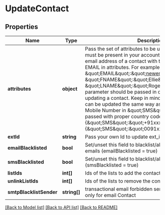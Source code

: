 # UpdateContact

## Properties
Name | Type | Description | Notes
------------ | ------------- | ------------- | -------------
**attributes** | **object** | Pass the set of attributes to be updated. These attributes must be present in your account. To update existing email address of a contact with the new one please pass EMAIL in attributes. For example, &#x60;{ \&quot;EMAIL\&quot;:\&quot;newemail@domain.com\&quot;, \&quot;FNAME\&quot;:\&quot;Ellie\&quot;, \&quot;LNAME\&quot;:\&quot;Roger\&quot;}&#x60;. The attribute&#39;s parameter should be passed in capital letter while updating a contact. Keep in mind transactional attributes can be updated the same way as normal attributes. Mobile Number in \&quot;SMS\&quot; field should be passed with proper country code. For example {\&quot;SMS\&quot;:\&quot;+91xxxxxxxxxx\&quot;} or {\&quot;SMS\&quot;:\&quot;0091xxxxxxxxxx\&quot;} | [optional] 
**extId** | **string** | Pass your own Id to update ext_id of a contact. | [optional] 
**emailBlacklisted** | **bool** | Set/unset this field to blacklist/allow the contact for emails (emailBlacklisted &#x3D; true) | [optional] 
**smsBlacklisted** | **bool** | Set/unset this field to blacklist/allow the contact for SMS (smsBlacklisted &#x3D; true) | [optional] 
**listIds** | **int[]** | Ids of the lists to add the contact to | [optional] 
**unlinkListIds** | **int[]** | Ids of the lists to remove the contact from | [optional] 
**smtpBlacklistSender** | **string[]** | transactional email forbidden sender for contact. Use only for email Contact | [optional] 

[[Back to Model list]](../../README.md#documentation-for-models) [[Back to API list]](../../README.md#documentation-for-api-endpoints) [[Back to README]](../../README.md)


